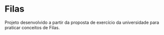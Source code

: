 # Filas
Projeto desenvolvido a partir da proposta de exercício da universidade para praticar conceitos de Filas.
